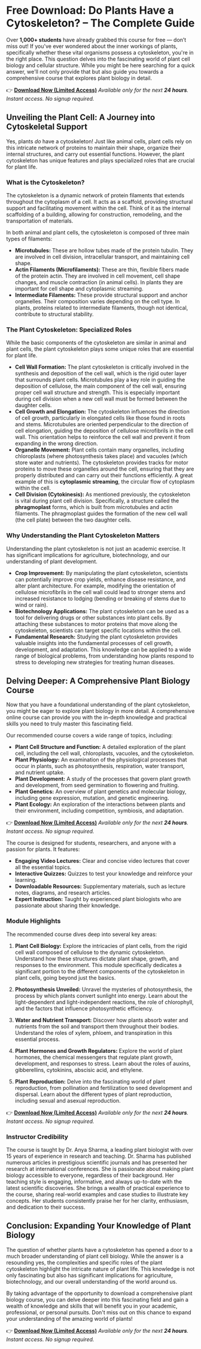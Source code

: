 # Free Download: Do Plants Have a Cytoskeleton? – The Complete Guide

Over **1,000+ students** have already grabbed this course for free — don’t miss out! If you've ever wondered about the inner workings of plants, specifically whether these vital organisms possess a cytoskeleton, you're in the right place. This question delves into the fascinating world of plant cell biology and cellular structure. While you might be here searching for a quick answer, we'll not only provide that but also guide you towards a comprehensive course that explores plant biology in detail.

👉 [**Download Now (Limited Access)**](https://udemywork.com/do-plants-have-a-cytoskeleton)
_Available only for the next **24 hours**. Instant access. No signup required._

## Unveiling the Plant Cell: A Journey into Cytoskeletal Support

Yes, plants *do* have a cytoskeleton! Just like animal cells, plant cells rely on this intricate network of proteins to maintain their shape, organize their internal structures, and carry out essential functions. However, the plant cytoskeleton has unique features and plays specialized roles that are crucial for plant life.

### What is the Cytoskeleton?

The cytoskeleton is a dynamic network of protein filaments that extends throughout the cytoplasm of a cell. It acts as a scaffold, providing structural support and facilitating movement within the cell. Think of it as the internal scaffolding of a building, allowing for construction, remodeling, and the transportation of materials.

In both animal and plant cells, the cytoskeleton is composed of three main types of filaments:

*   **Microtubules:** These are hollow tubes made of the protein tubulin. They are involved in cell division, intracellular transport, and maintaining cell shape.
*   **Actin Filaments (Microfilaments):** These are thin, flexible fibers made of the protein actin. They are involved in cell movement, cell shape changes, and muscle contraction (in animal cells). In plants they are important for cell shape and cytoplasmic streaming.
*   **Intermediate Filaments:** These provide structural support and anchor organelles. Their composition varies depending on the cell type. In plants, proteins related to intermediate filaments, though not identical, contribute to structural stability.

### The Plant Cytoskeleton: Specialized Roles

While the basic components of the cytoskeleton are similar in animal and plant cells, the plant cytoskeleton plays some unique roles that are essential for plant life.

*   **Cell Wall Formation:** The plant cytoskeleton is critically involved in the synthesis and deposition of the cell wall, which is the rigid outer layer that surrounds plant cells. Microtubules play a key role in guiding the deposition of cellulose, the main component of the cell wall, ensuring proper cell wall structure and strength. This is especially important during cell division when a new cell wall must be formed between the daughter cells.
*   **Cell Growth and Elongation:** The cytoskeleton influences the direction of cell growth, particularly in elongated cells like those found in roots and stems. Microtubules are oriented perpendicular to the direction of cell elongation, guiding the deposition of cellulose microfibrils in the cell wall. This orientation helps to reinforce the cell wall and prevent it from expanding in the wrong direction.
*   **Organelle Movement:** Plant cells contain many organelles, including chloroplasts (where photosynthesis takes place) and vacuoles (which store water and nutrients). The cytoskeleton provides tracks for motor proteins to move these organelles around the cell, ensuring that they are properly distributed and can carry out their functions efficiently. A great example of this is **cytoplasmic streaming**, the circular flow of cytoplasm within the cell.
*   **Cell Division (Cytokinesis):** As mentioned previously, the cytoskeleton is vital during plant cell division. Specifically, a structure called the **phragmoplast** forms, which is built from microtubules and actin filaments. The phragmoplast guides the formation of the new cell wall (the cell plate) between the two daughter cells.

### Why Understanding the Plant Cytoskeleton Matters

Understanding the plant cytoskeleton is not just an academic exercise. It has significant implications for agriculture, biotechnology, and our understanding of plant development.

*   **Crop Improvement:** By manipulating the plant cytoskeleton, scientists can potentially improve crop yields, enhance disease resistance, and alter plant architecture. For example, modifying the orientation of cellulose microfibrils in the cell wall could lead to stronger stems and increased resistance to lodging (bending or breaking of stems due to wind or rain).
*   **Biotechnology Applications:** The plant cytoskeleton can be used as a tool for delivering drugs or other substances into plant cells. By attaching these substances to motor proteins that move along the cytoskeleton, scientists can target specific locations within the cell.
*   **Fundamental Research:** Studying the plant cytoskeleton provides valuable insights into the fundamental processes of cell growth, development, and adaptation. This knowledge can be applied to a wide range of biological problems, from understanding how plants respond to stress to developing new strategies for treating human diseases.

## Delving Deeper: A Comprehensive Plant Biology Course

Now that you have a foundational understanding of the plant cytoskeleton, you might be eager to explore plant biology in more detail. A comprehensive online course can provide you with the in-depth knowledge and practical skills you need to truly master this fascinating field.

Our recommended course covers a wide range of topics, including:

*   **Plant Cell Structure and Function:** A detailed exploration of the plant cell, including the cell wall, chloroplasts, vacuoles, and the cytoskeleton.
*   **Plant Physiology:** An examination of the physiological processes that occur in plants, such as photosynthesis, respiration, water transport, and nutrient uptake.
*   **Plant Development:** A study of the processes that govern plant growth and development, from seed germination to flowering and fruiting.
*   **Plant Genetics:** An overview of plant genetics and molecular biology, including gene expression, mutation, and genetic engineering.
*   **Plant Ecology:** An exploration of the interactions between plants and their environment, including competition, symbiosis, and adaptation.

👉 [**Download Now (Limited Access)**](https://udemywork.com/do-plants-have-a-cytoskeleton)
_Available only for the next **24 hours**. Instant access. No signup required._

The course is designed for students, researchers, and anyone with a passion for plants. It features:

*   **Engaging Video Lectures:** Clear and concise video lectures that cover all the essential topics.
*   **Interactive Quizzes:** Quizzes to test your knowledge and reinforce your learning.
*   **Downloadable Resources:** Supplementary materials, such as lecture notes, diagrams, and research articles.
*   **Expert Instruction:** Taught by experienced plant biologists who are passionate about sharing their knowledge.

### Module Highlights

The recommended course dives deep into several key areas:

1.  **Plant Cell Biology:** Explore the intricacies of plant cells, from the rigid cell wall composed of cellulose to the dynamic cytoskeleton. Understand how these structures dictate plant shape, growth, and responses to the environment. This module specifically dedicates a significant portion to the different components of the cytoskeleton in plant cells, going beyond just the basics.

2.  **Photosynthesis Unveiled:** Unravel the mysteries of photosynthesis, the process by which plants convert sunlight into energy. Learn about the light-dependent and light-independent reactions, the role of chlorophyll, and the factors that influence photosynthetic efficiency.

3.  **Water and Nutrient Transport:** Discover how plants absorb water and nutrients from the soil and transport them throughout their bodies. Understand the roles of xylem, phloem, and transpiration in this essential process.

4.  **Plant Hormones and Growth Regulators:** Explore the world of plant hormones, the chemical messengers that regulate plant growth, development, and responses to stress. Learn about the roles of auxins, gibberellins, cytokinins, abscisic acid, and ethylene.

5.  **Plant Reproduction:** Delve into the fascinating world of plant reproduction, from pollination and fertilization to seed development and dispersal. Learn about the different types of plant reproduction, including sexual and asexual reproduction.

👉 [**Download Now (Limited Access)**](https://udemywork.com/do-plants-have-a-cytoskeleton)
_Available only for the next **24 hours**. Instant access. No signup required._

### Instructor Credibility

The course is taught by Dr. Anya Sharma, a leading plant biologist with over 15 years of experience in research and teaching. Dr. Sharma has published numerous articles in prestigious scientific journals and has presented her research at international conferences. She is passionate about making plant biology accessible to everyone, regardless of their background. Her teaching style is engaging, informative, and always up-to-date with the latest scientific discoveries. She brings a wealth of practical experience to the course, sharing real-world examples and case studies to illustrate key concepts. Her students consistently praise her for her clarity, enthusiasm, and dedication to their success.

## Conclusion: Expanding Your Knowledge of Plant Biology

The question of whether plants have a cytoskeleton has opened a door to a much broader understanding of plant cell biology. While the answer is a resounding yes, the complexities and specific roles of the plant cytoskeleton highlight the intricate nature of plant life. This knowledge is not only fascinating but also has significant implications for agriculture, biotechnology, and our overall understanding of the world around us.

By taking advantage of the opportunity to download a comprehensive plant biology course, you can delve deeper into this fascinating field and gain a wealth of knowledge and skills that will benefit you in your academic, professional, or personal pursuits. Don't miss out on this chance to expand your understanding of the amazing world of plants!

👉 [**Download Now (Limited Access)**](https://udemywork.com/do-plants-have-a-cytoskeleton)
_Available only for the next **24 hours**. Instant access. No signup required._
